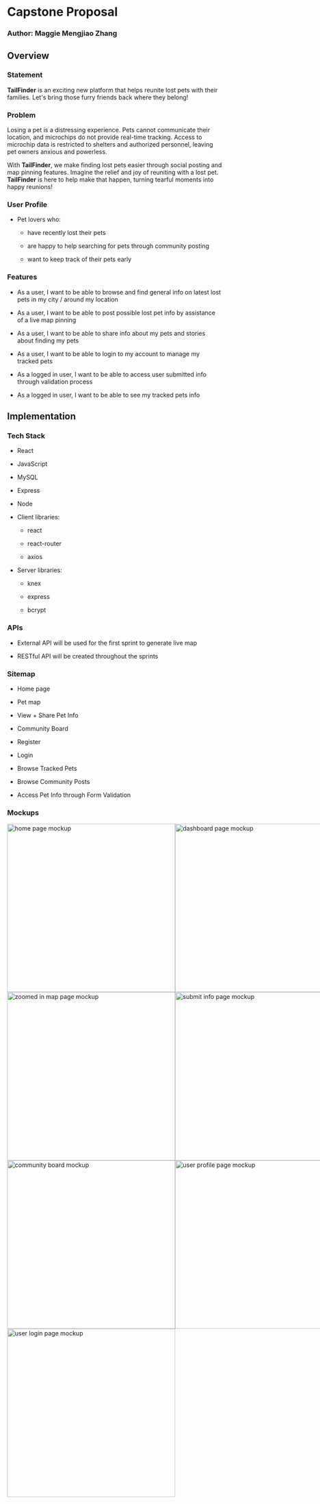 # Capstone Proposal
### Author: Maggie Mengjiao Zhang

## Overview

### Statement
**TailFinder** is an exciting new platform that helps reunite lost pets with their families. Let's bring those furry friends back where they belong!

### Problem
Losing a pet is a distressing experience. Pets cannot communicate their location, and microchips do not provide real-time tracking. Access to microchip data is restricted to shelters and authorized personnel, leaving pet owners anxious and powerless.

With **TailFinder**, we make finding lost pets easier through social posting and map pinning features. Imagine the relief and joy of reuniting with a lost pet. **TailFinder** is here to help make that happen, turning tearful moments into happy reunions!

### User Profile

- Pet lovers who:

	- have recently lost their pets

	- are happy to help searching for pets through community posting

	- want to keep track of their pets early

### Features

-   As a user, I want to be able to browse and find general info on latest lost pets in my city / around my location
    
-   As a user, I want to be able to post possible lost pet info by assistance of a live map pinning
    
-   As a user, I want to be able to share info about my pets and stories about finding my pets
    
-   As a user, I want to be able to login to my account to manage my tracked pets
    
-   As a logged in user, I want to be able to access user submitted info through validation process
        
-   As a logged in user, I want to be able to see my tracked pets info
    


## Implementation

  

### Tech Stack

  

- React

- JavaScript

- MySQL

- Express

- Node


- Client libraries:

	- react

	- react-router

	- axios


- Server libraries:

	- knex

	- express

	- bcrypt

  

### APIs

  

- External API will be used for the first sprint to generate live map

- RESTful API will be created throughout the sprints

  

### Sitemap

  

- Home page

- Pet map

- View + Share Pet Info

- Community Board

- Register

- Login

- Browse Tracked Pets

- Browse Community Posts

- Access Pet Info through Form Validation

  

### Mockups

<div class="flex-container" element: style="width: 1280; display: flex; flex-direction: row; flex-wrap:wrap; gap:20;">

<img src="./src/assets/mockups/mobile-1.png" alt="home page mockup" width="393"/>
<img src="./src/assets/mockups/mobile-2.png" alt="dashboard page mockup" width="393"/>
<img src="./src/assets/mockups/mobile-3.png" alt="live map page mockup" width="393"/>
<img src="./src/assets/mockups/mobile-4.png" alt="zoomed in map page mockup" width="393"/>
<img src="./src/assets/mockups/mobile-5.png" alt="submit info page mockup" width="393"/>
<img src="./src/assets/mockups/mobile-6.png" alt="find my pet page mockup" width="393"/>
<img src="./src/assets/mockups/mobile-7.png" alt="community board mockup" width="393"/>
<img src="./src/assets/mockups/mobile-8.png" alt="user profile page mockup" width="393"/>
<img src="./src/assets/mockups/mobile-9.png" alt="user register page mockup" width="393"/>
<img src="./src/assets/mockups/mobile-10.png" alt="user login page mockup" width="393"/>

</div>

